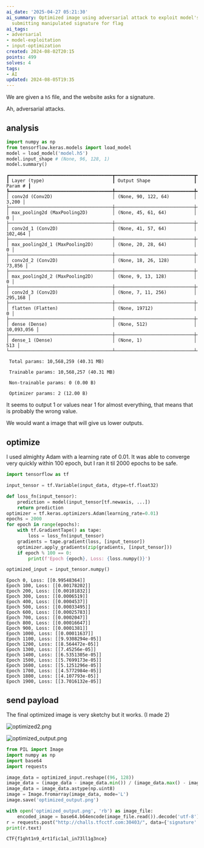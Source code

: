 ```yaml
---
ai_date: '2025-04-27 05:21:30'
ai_summary: Optimized image using adversarial attack to exploit model's weakness,
  submitting manipulated signature for flag
ai_tags:
- adversarial
- model-exploitation
- input-optimization
created: 2024-08-02T20:15
points: 499
solves: 4
tags:
- AI
updated: 2024-08-05T19:35
---
```


We are given a `h5` file, and the website asks for a signature.

Ah, adversarial attacks.

## analysis

```python
import numpy as np
from tensorflow.keras.models import load_model
model = load_model('model.h5')
model.input_shape # (None, 96, 128, 1)
model.summary()
```

```text
┏━━━━━━━━━━━━━━━━━━━━━━━━━━━━━━━━━━━━━━┳━━━━━━━━━━━━━━━━━━━━━━━━━━━━━┳━━━━━━━━━━━━━━━━━┓
┃ Layer (type)                         ┃ Output Shape                ┃         Param # ┃
┡━━━━━━━━━━━━━━━━━━━━━━━━━━━━━━━━━━━━━━╇━━━━━━━━━━━━━━━━━━━━━━━━━━━━━╇━━━━━━━━━━━━━━━━━┩
│ conv2d (Conv2D)                      │ (None, 90, 122, 64)         │           3,200 │
├──────────────────────────────────────┼─────────────────────────────┼─────────────────┤
│ max_pooling2d (MaxPooling2D)         │ (None, 45, 61, 64)          │               0 │
├──────────────────────────────────────┼─────────────────────────────┼─────────────────┤
│ conv2d_1 (Conv2D)                    │ (None, 41, 57, 64)          │         102,464 │
├──────────────────────────────────────┼─────────────────────────────┼─────────────────┤
│ max_pooling2d_1 (MaxPooling2D)       │ (None, 20, 28, 64)          │               0 │
├──────────────────────────────────────┼─────────────────────────────┼─────────────────┤
│ conv2d_2 (Conv2D)                    │ (None, 18, 26, 128)         │          73,856 │
├──────────────────────────────────────┼─────────────────────────────┼─────────────────┤
│ max_pooling2d_2 (MaxPooling2D)       │ (None, 9, 13, 128)          │               0 │
├──────────────────────────────────────┼─────────────────────────────┼─────────────────┤
│ conv2d_3 (Conv2D)                    │ (None, 7, 11, 256)          │         295,168 │
├──────────────────────────────────────┼─────────────────────────────┼─────────────────┤
│ flatten (Flatten)                    │ (None, 19712)               │               0 │
├──────────────────────────────────────┼─────────────────────────────┼─────────────────┤
│ dense (Dense)                        │ (None, 512)                 │      10,093,056 │
├──────────────────────────────────────┼─────────────────────────────┼─────────────────┤
│ dense_1 (Dense)                      │ (None, 1)                   │             513 │
└──────────────────────────────────────┴─────────────────────────────┴─────────────────┘

 Total params: 10,568,259 (40.31 MB)

 Trainable params: 10,568,257 (40.31 MB)

 Non-trainable params: 0 (0.00 B)

 Optimizer params: 2 (12.00 B)
```

It seems to output 1 or values near 1 for almost everything, that means that is probably the wrong value.

We would want a image that will give us lower outputs.

## optimize
I used almighty Adam with a learning rate of 0.01.
It was able to converge very quickly within 100 epoch, but I ran it til 2000 epochs to be safe.

```python
import tensorflow as tf

input_tensor = tf.Variable(input_data, dtype=tf.float32)

def loss_fn(input_tensor):
    prediction = model(input_tensor[tf.newaxis, ...])
    return prediction
optimizer = tf.keras.optimizers.Adam(learning_rate=0.01)
epochs = 2000
for epoch in range(epochs):
    with tf.GradientTape() as tape:
        loss = loss_fn(input_tensor)
    gradients = tape.gradient(loss, [input_tensor])
    optimizer.apply_gradients(zip(gradients, [input_tensor]))
    if epoch % 100 == 0:
        print(f'Epoch {epoch}, Loss: {loss.numpy()}')

optimized_input = input_tensor.numpy()
```

```
Epoch 0, Loss: [[0.99548364]]
Epoch 100, Loss: [[0.00178202]]
Epoch 200, Loss: [[0.00101832]]
Epoch 300, Loss: [[0.0006519]]
Epoch 400, Loss: [[0.0004537]]
Epoch 500, Loss: [[0.00033495]]
Epoch 600, Loss: [[0.00025783]]
Epoch 700, Loss: [[0.0002047]]
Epoch 800, Loss: [[0.00016647]]
Epoch 900, Loss: [[0.0001381]]
Epoch 1000, Loss: [[0.00011637]]
Epoch 1100, Loss: [[9.9308294e-05]]
Epoch 1200, Loss: [[8.564472e-05]]
Epoch 1300, Loss: [[7.45256e-05]]
Epoch 1400, Loss: [[6.5351305e-05]]
Epoch 1500, Loss: [[5.7699173e-05]]
Epoch 1600, Loss: [[5.1251296e-05]]
Epoch 1700, Loss: [[4.5772984e-05]]
Epoch 1800, Loss: [[4.107793e-05]]
Epoch 1900, Loss: [[3.7016132e-05]]
```

## send payload

The final optimized image is very sketchy but it works. (I made 2)

![optimized2.png](https://res.cloudinary.com/kumonochisanaka/image/upload/v1722644989/2024/08/c71c10265c77abbd4b138ad8d7e557f7.png)

![optimized_output.png](https://res.cloudinary.com/kumonochisanaka/image/upload/v1722644998/2024/08/4c0dd7941f3f19d8c9f6c6baa47fb7a4.png)

```python
from PIL import Image
import numpy as np
import base64
import requests

image_data = optimized_input.reshape((96, 128))
image_data = (image_data - image_data.min()) / (image_data.max() - image_data.min()) * 255
image_data = image_data.astype(np.uint8)
image = Image.fromarray(image_data, mode='L')
image.save('optimized_output.png')

with open('optimized_output.png', 'rb') as image_file:
    encoded_image = base64.b64encode(image_file.read()).decode('utf-8')
r = requests.post("http://challs.tfcctf.com:30403/", data={'signature': "data:image/png;base64,"+encoded_image})
print(r.text)
```

```flag
CTF{f1ght1n9_4rt1fic1al_in73ll1g3nce}
```